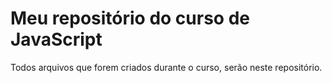 # Meu repositório do curso de JavaScript

Todos arquivos que forem criados durante o curso, serão neste repositório.

